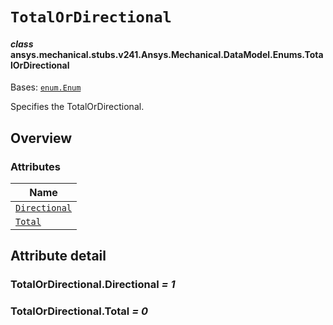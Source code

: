 # `TotalOrDirectional`

<a id="ansys.mechanical.stubs.v241.Ansys.Mechanical.DataModel.Enums.TotalOrDirectional"></a>

#### *class* ansys.mechanical.stubs.v241.Ansys.Mechanical.DataModel.Enums.TotalOrDirectional

Bases: [`enum.Enum`](https://docs.python.org/3/library/enum.html#enum.Enum)

Specifies the TotalOrDirectional.

<!-- !! processed by numpydoc !! -->

<a id="overview"></a>

## Overview

### Attributes

| Name |
| ---------------------------------------------------- |
| [`Directional`](#TotalOrDirectional.Directional) |
| [`Total`](#TotalOrDirectional.Total) |

<a id="attribute-detail"></a>

## Attribute detail

<a id="TotalOrDirectional.Directional"></a>

### TotalOrDirectional.Directional *= 1*

<a id="TotalOrDirectional.Total"></a>

### TotalOrDirectional.Total *= 0*


